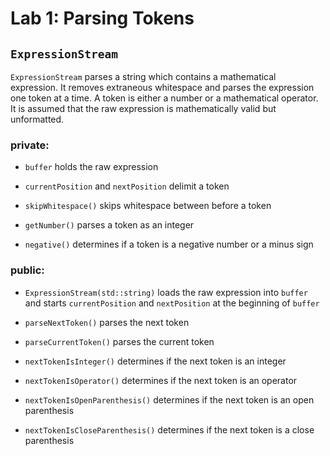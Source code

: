# Lab 1: Parsing Tokens

## `ExpressionStream`

`ExpressionStream` parses a string which contains a mathematical expression. It removes extraneous whitespace and parses
the expression one token at a time. A token is either a number or a mathematical operator. It is assumed that the raw
expression is mathematically valid but unformatted.

### private:

- `buffer` holds the raw expression

- `currentPosition` and `nextPosition` delimit a token

- `skipWhitespace()` skips whitespace between before a token

- `getNumber()` parses a token as an integer

- `negative()` determines if a token is a negative number or a minus sign

### public:

- `ExpressionStream(std::string)` loads the raw expression into `buffer` and starts `currentPosition` and `nextPosition`
  at the beginning of `buffer`

- `parseNextToken()` parses the next token

- `parseCurrentToken()` parses the current token

- `nextTokenIsInteger()` determines if the next token is an integer

- `nextTokenIsOperator()` determines if the next token is an operator

- `nextTokenIsOpenParenthesis()` determines if the next token is an open parenthesis

- `nextTokenIsCloseParenthesis()` determines if the next token is a close parenthesis